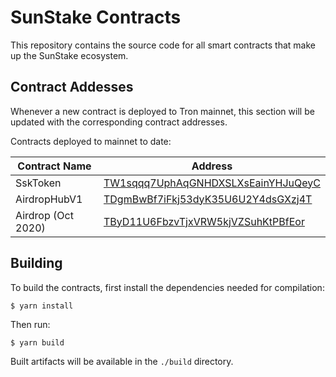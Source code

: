 # SunStake Contracts

This repository contains the source code for all smart contracts that make up the SunStake ecosystem.

## Contract Addesses

Whenever a new contract is deployed to Tron mainnet, this section will be updated with the corresponding contract addresses.

Contracts deployed to mainnet to date:

| Contract Name      | Address                                                                                                  |
| ------------------ | -------------------------------------------------------------------------------------------------------- |
| SskToken           | [TW1sqqq7UphAqGNHDXSLXsEainYHJuQeyC](https://tronscan.org/#/contract/TW1sqqq7UphAqGNHDXSLXsEainYHJuQeyC) |
| AirdropHubV1       | [TDgmBwBf7iFkj53dyK35U6U2Y4dsGXzj4T](https://tronscan.org/#/contract/TDgmBwBf7iFkj53dyK35U6U2Y4dsGXzj4T) |
| Airdrop (Oct 2020) | [TByD11U6FbzvTjxVRW5kjVZSuhKtPBfEor](https://tronscan.org/#/contract/TByD11U6FbzvTjxVRW5kjVZSuhKtPBfEor) |

## Building

To build the contracts, first install the dependencies needed for compilation:

    $ yarn install

Then run:

    $ yarn build

Built artifacts will be available in the `./build` directory.
